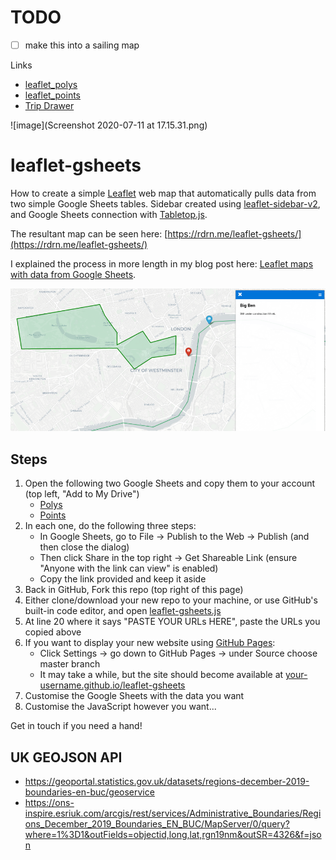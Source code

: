 # TODO

* [ ] make this into a sailing map

Links
* [leaflet_polys](https://docs.google.com/spreadsheets/d/1Tq5FKZm-OgYg-XRRsoad4160o4YPqU0Srn0iQdufKrQ/edit#gid=0)
* [leaflet_points](https://docs.google.com/spreadsheets/d/1y-L6NoijJRmypJ_-Bkrb0EqQm_qcVnCtuLuszOVMD3M/edit#gid=0)
* [Trip Drawer](https://www.gpsvisualizer.com/draw/)

![image](Screenshot 2020-07-11 at 17.15.31.png)

# leaflet-gsheets

How to create a simple [Leaflet](https://leafletjs.com/) web map that automatically pulls data from two simple Google Sheets tables. Sidebar created using [leaflet-sidebar-v2](https://github.com/nickpeihl/leaflet-sidebar-v2), and Google Sheets connection with [Tabletop.js](https://github.com/jsoma/tabletop).

The resultant map can be seen here: [https://rdrn.me/leaflet-gsheets/](https://rdrn.me/leaflet-gsheets/)

I explained the process in more length in my blog post here: [Leaflet maps with data from Google Sheets](https://rdrn.me/leaflet-maps-google-sheets/).

![example](example.png)

## Steps
1. Open the following two Google Sheets and copy them to your account (top left, "Add to My Drive")
    - [Polys](https://docs.google.com/spreadsheets/d/1EUFSaqi30b6oefK0YWWNDDOzwmCTTXlXkFHAc2QrUxM/edit?usp=sharing)
    - [Points](https://docs.google.com/spreadsheets/d/1kjJVPF0LyaiaDYF8z_x23UulGciGtBALQ1a1pK0coRM/edit?usp=sharing)
2. In each one, do the following three steps:
   - In Google Sheets, go to File -> Publish to the Web -> Publish (and then close the dialog)
   - Then click Share in the top right -> Get Shareable Link (ensure "Anyone with the link can view" is enabled)
   - Copy the link provided and keep it aside
3. Back in GitHub, Fork this repo (top right of this page)
4. Either clone/download your new repo to your machine, or use GitHub's built-in code editor, and open [leaflet-gsheets.js](leaflet-gsheets.js)
5. At line 20 where it says "PASTE YOUR URLs HERE", paste the URLs you copied above
6. If you want to display your new website using [GitHub Pages](https://pages.github.com/):
    - Click Settings -> go down to GitHub Pages -> under Source choose master branch
    - It may take a while, but the site should become available at [your-username.github.io/leaflet-gsheets](https://your-username.github.io/leaflet-gsheets)
7. Customise the Google Sheets with the data you want
8. Customise the JavaScript however you want...

Get in touch if you need a hand!


## UK GEOJSON API
* https://geoportal.statistics.gov.uk/datasets/regions-december-2019-boundaries-en-buc/geoservice
* https://ons-inspire.esriuk.com/arcgis/rest/services/Administrative_Boundaries/Regions_December_2019_Boundaries_EN_BUC/MapServer/0/query?where=1%3D1&outFields=objectid,long,lat,rgn19nm&outSR=4326&f=json
